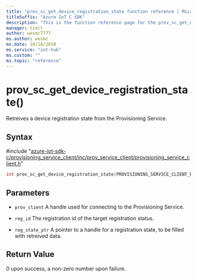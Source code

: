 ```yaml
---                             
title: "prov_sc_get_device_registration_state function reference | Microsoft Docs" 
titleSuffix: "Azure IoT C SDK"            
description: "This is the function reference page for the prov_sc_get_device_registration_state() function in the Azure IoT C SDK. This SDK is used with Azure IoT Hub and Azure IoT Hub Device Provisioning Service"            
manager: timlt                 
author: wesmc7777              
ms.author: wesmc               
ms.date: 10/18/2018                    
ms.service: "iot-hub"             
ms.custom: ""                
ms.topic: "reference"        
---                            
```


# prov_sc_get_device_registration_state()

Retreives a device registration state from the Provisioning Service.

## Syntax

\#include "[azure-iot-sdk-c/provisioning_service_client/inc/prov_service_client/provisioning_service_client.h](../provisioning-service-client-h.md)"  
```C
int prov_sc_get_device_registration_state(PROVISIONING_SERVICE_CLIENT_HANDLE  C2);
```

## Parameters
* `prov_client` A handle used for connecting to the Provisioning Service. 

* `reg_id` The registration id of the target registration status. 

* `reg_state_ptr` A pointer to a handle for a registration state, to be filled with retreived data.

## Return Value
0 upon success, a non-zero number upon failure.

